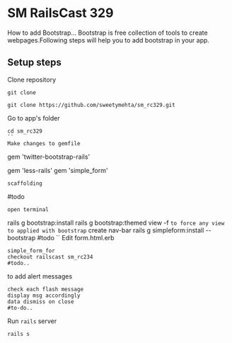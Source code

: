
SM RailsCast 329
================

How to add Bootstrap...
Bootstrap is free collection of tools to create webpages.Following steps will help you to add bootstrap in your app.

Setup steps
------------

Clone repository

```
git clone 

git clone https://github.com/sweetymehta/sm_rc329.git
```
Go to app's folder
```
cd sm_rc329
``
Make changes to gemfile
```
gem 'twitter-bootstrap-rails'

gem 'less-rails'
gem 'simple_form'
```
scaffolding
```
#todo
```
open terminal
```
rails g bootstrap:install
rails g bootstrap:themed view -f `to force any view to applied with bootstrap`
create nav-bar
rails g simpleform:install --bootstrap
#todo
``
Edit form.html.erb
```
simple_form_for
checkout railscast sm_rc234
#todo..
```

to add alert messages
```
check each flash message
display msg accordingly
data dismiss on close
#to-do..
```

Run `rails` server
```
rails s
```


